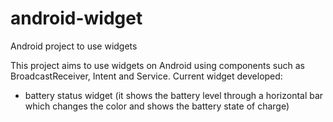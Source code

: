 # android-widget
Android project to use widgets

This project aims to use widgets on Android using components such as BroadcastReceiver, Intent and Service.
Current widget developed:
- battery status widget (it shows the battery level through a horizontal bar which changes the color and shows the battery state of charge)
